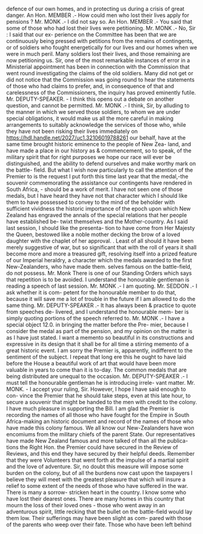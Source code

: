 defence of our own homes, and in protecting us during a crisis of great danger. An Hon. MEMBER .- How could men who lost their lives apply for pensions ? Mr. MONK .- I did not say so. An Hon. MEMBER .- You said that some of those who had lost their lives were petitioning. Mr. MONK .- No, Sir : I said that our ex- perience on the Committee has been that we are continuously being pressed with petitions from the remains of contingents, or of soldiers who fought energetically for our lives and our homes when we were in much peril. Many soldiers lost their lives, and those remaining are now petitioning us. Sir, one of the most remarkable instances of error in a Ministerial appointment has been in connection with the Commission that went round investigating the claims of the old soldiers. Many did not get or did not notice that the Commission was going round to hear the statements of those who had claims to prefer, and, in consequence of that and carelessness of the Commissioners, the inquiry has proved eminently futile. Mr. DEPUTY-SPEAKER. - I think this opens out a debate on another question, and cannot be permitted. Mr. MONK .- I think, Sir, by alluding to the manner in which we served those soldiers, to whom we are under special obligations, it would make us all the more careful in making arrangements to suitably acknowledge the services of those who, while they have not been risking their lives immediately on https://hdl.handle.net/2027/uc1.32106019788261 our behalf, have at the same time brought historic eminence to the people of New Zea- land, and have made a place in our history as & commencement, so to speak, of the military spirit that for right purposes we hope our race will ever be distinguished, and the ability to defend ourselves and make worthy mark on the battle- field. But what I wish now particularly to call the attention of the Premier to is the request I put forth this time last year that the medal,-the souvenir commemorating the assistance our contingents have rendered in South Africa, - should be a work of merit. I have not seen one of those medals, but I have heard they have not that character which I should like them to have possessed to convey to the mind of the beholder with sufficient vividness the historic importance of the epoch upon which New Zealand has engraved the annals of the special relations that her people have established be- twixt themselves and the Mother-country. As I said last session, I should like the presenta- tion to have come from Her Majesty the Queen, bestowed like a noble mother decking the brow of a loved daughter with the chaplet of her approval. . Least of all should it have been merely suggestive of war, but so significant that with the roll of years it shall become more and more a treasured gift, resolving itself into a prized feature of our Imperial heraldry, a character which the medals awarded to the first New-Zealanders, who have made them. selves famous on the battle-field, do not possess. Mr. Monk There is one of our Standing Orders which says that repetition is to be avoided. I understand the honourable gentleman is reading a speech of last session. Mr. MONK .- I am quoting. Mr. SEDDON .- I ask whether it is com- petent for the honourable member to do that, because it will save me a lot of trouble in the future if I am allowed to do the same thing. Mr. DEPUTY-SPEAKER .- It has always been & practice to quote from speeches de- livered, and I understand the honourable mem- ber is simply quoting portions of the speech referred to. Mr. MONK .- I have a special object 12.0. in bringing the matter before the Pre- mier, because I consider the medal as part of the pension, and my opinion on the matter is as I have just stated. I want a memento so beautiful in its constructions and expressive in its design that it shall be for all time a stirring memento of a great historic event. I am sorry the Premier is, apparently, indifferent to the sentiment of the subject. I repeat that long ere this he ought to have laid before the House a beautiful work of art that would have been more valuable in years to come than it is to-day. The common medals that are being distributed are unequal to the occasion. Mr. DEPUTY-SPEAKER .- I must tell the honourable gentleman he is introducing irrele- vant matter. Mr. MONK. - I accept your ruling, Sir. However, I hope I have said enough to con- vince the Premier that he should take steps, even at this late hour, to secure a souvenir that might be handed to the men with credit to the colony. I have much pleasure in supporting the Bill. I am glad the Premier is recording the names of all those who have fought for the Empire in South Africa-making an historic document and record of the names of those who have made this colony famous. We all know our New-Zealanders have won encomiums from the military chiefs of the parent State. Our representatives have made New Zealand famous and more talked of than all the publica- tions the Right Hon. the Premier could have secured in the Review of Reviews, and this end they have secured by their helpful deeds. Remember that they were Volunteers that went forth at the impulse of a martial spirit and the love of adventure. Sir, no doubt this measure will impose some burden on the colony, but of all the burdens now cast upon the taxpayers I believe they will meet with the greatest pleasure that which will insure a relief to some extent of the needs of those who have suffered in the war. There is many a sorrow- stricken heart in the country. I know some who have lost their dearest ones. There are many homes in this country that mourn the loss of their loved ones - those who went away in an adventurous spirit, little recking that the bullet on the battle-field would lay them low. Their sufferings may have been slight as com- pared with those of the parents who weep over their fate. Those who have been left behind 